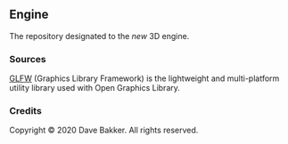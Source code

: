 ## Engine
The repository designated to the *new* 3D engine.

### Sources
 [GLFW](https://www.glfw.org/) (Graphics Library Framework) is the lightweight and multi-platform utility library used with Open Graphics Library.
 
### Credits
Copyright © 2020 Dave Bakker. All rights reserved.
